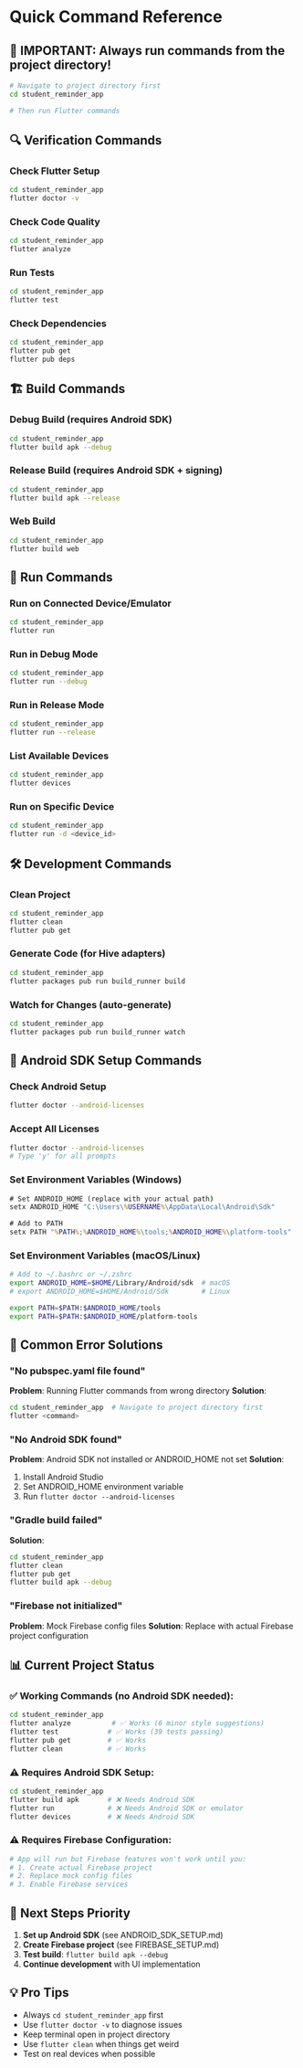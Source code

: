 # Quick Command Reference

## 📁 **IMPORTANT: Always run commands from the project directory!**

```bash
# Navigate to project directory first
cd student_reminder_app

# Then run Flutter commands
```

## 🔍 **Verification Commands**

### Check Flutter Setup
```bash
cd student_reminder_app
flutter doctor -v
```

### Check Code Quality
```bash
cd student_reminder_app
flutter analyze
```

### Run Tests
```bash
cd student_reminder_app
flutter test
```

### Check Dependencies
```bash
cd student_reminder_app
flutter pub get
flutter pub deps
```

## 🏗️ **Build Commands**

### Debug Build (requires Android SDK)
```bash
cd student_reminder_app
flutter build apk --debug
```

### Release Build (requires Android SDK + signing)
```bash
cd student_reminder_app
flutter build apk --release
```

### Web Build
```bash
cd student_reminder_app
flutter build web
```

## 📱 **Run Commands**

### Run on Connected Device/Emulator
```bash
cd student_reminder_app
flutter run
```

### Run in Debug Mode
```bash
cd student_reminder_app
flutter run --debug
```

### Run in Release Mode
```bash
cd student_reminder_app
flutter run --release
```

### List Available Devices
```bash
cd student_reminder_app
flutter devices
```

### Run on Specific Device
```bash
cd student_reminder_app
flutter run -d <device_id>
```

## 🛠️ **Development Commands**

### Clean Project
```bash
cd student_reminder_app
flutter clean
flutter pub get
```

### Generate Code (for Hive adapters)
```bash
cd student_reminder_app
flutter packages pub run build_runner build
```

### Watch for Changes (auto-generate)
```bash
cd student_reminder_app
flutter packages pub run build_runner watch
```

## 🔧 **Android SDK Setup Commands**

### Check Android Setup
```bash
flutter doctor --android-licenses
```

### Accept All Licenses
```bash
flutter doctor --android-licenses
# Type 'y' for all prompts
```

### Set Environment Variables (Windows)
```cmd
# Set ANDROID_HOME (replace with your actual path)
setx ANDROID_HOME "C:\Users\%USERNAME%\AppData\Local\Android\Sdk"

# Add to PATH
setx PATH "%PATH%;%ANDROID_HOME%\tools;%ANDROID_HOME%\platform-tools"
```

### Set Environment Variables (macOS/Linux)
```bash
# Add to ~/.bashrc or ~/.zshrc
export ANDROID_HOME=$HOME/Library/Android/sdk  # macOS
# export ANDROID_HOME=$HOME/Android/Sdk        # Linux

export PATH=$PATH:$ANDROID_HOME/tools
export PATH=$PATH:$ANDROID_HOME/platform-tools
```

## 🚨 **Common Error Solutions**

### "No pubspec.yaml file found"
**Problem**: Running Flutter commands from wrong directory
**Solution**: 
```bash
cd student_reminder_app  # Navigate to project directory first
flutter <command>
```

### "No Android SDK found"
**Problem**: Android SDK not installed or ANDROID_HOME not set
**Solution**: 
1. Install Android Studio
2. Set ANDROID_HOME environment variable
3. Run `flutter doctor --android-licenses`

### "Gradle build failed"
**Solution**:
```bash
cd student_reminder_app
flutter clean
flutter pub get
flutter build apk --debug
```

### "Firebase not initialized"
**Problem**: Mock Firebase config files
**Solution**: Replace with actual Firebase project configuration

## 📊 **Current Project Status**

### ✅ Working Commands (no Android SDK needed):
```bash
cd student_reminder_app
flutter analyze          # ✅ Works (6 minor style suggestions)
flutter test            # ✅ Works (39 tests passing)
flutter pub get         # ✅ Works
flutter clean           # ✅ Works
```

### ⚠️ Requires Android SDK Setup:
```bash
cd student_reminder_app
flutter build apk       # ❌ Needs Android SDK
flutter run             # ❌ Needs Android SDK or emulator
flutter devices         # ❌ Needs Android SDK
```

### ⚠️ Requires Firebase Configuration:
```bash
# App will run but Firebase features won't work until you:
# 1. Create actual Firebase project
# 2. Replace mock config files
# 3. Enable Firebase services
```

## 🎯 **Next Steps Priority**

1. **Set up Android SDK** (see ANDROID_SDK_SETUP.md)
2. **Create Firebase project** (see FIREBASE_SETUP.md)
3. **Test build**: `flutter build apk --debug`
4. **Continue development** with UI implementation

## 💡 **Pro Tips**

- Always `cd student_reminder_app` first
- Use `flutter doctor -v` to diagnose issues
- Keep terminal open in project directory
- Use `flutter clean` when things get weird
- Test on real devices when possible